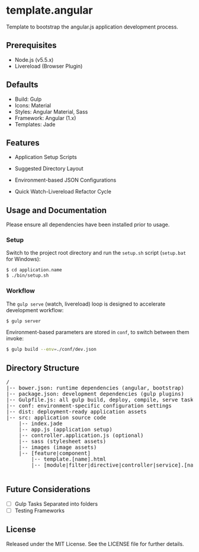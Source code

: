 template.angular
=================

Template to bootstrap the angular.js application development process.

Prerequisites
-------------
* Node.js (v5.5.x)
* Livereload (Browser Plugin)

Defaults
--------
* Build: Gulp
* Icons: Material
* Styles: Angular Material, Sass
* Framework: Angular (1.x)
* Templates: Jade

Features
--------
* Application Setup Scripts
* Suggested Directory Layout
* Environment-based JSON Configurations

* Quick Watch-Livereload Refactor Cycle

Usage and Documentation
-----------------------
Please ensure all dependencies have been installed prior to usage.

### Setup

Switch to the project root directory and run the `setup.sh` script (`setup.bat` for Windows):
```bash
$ cd application.name
$ ./bin/setup.sh
```

### Workflow
The `gulp serve` (watch, livereload) loop is designed to accelerate development workflow:
```bash
$ gulp server
```

Environment-based parameters are stored in `conf`, to switch between them invoke:
```bash
$ gulp build --env=./conf/dev.json
```

Directory Structure
-------------------
<pre>
/
|-- bower.json: runtime dependencies (angular, bootstrap)
|-- package.json: development dependencies (gulp plugins)
|-- Gulpfile.js: all gulp build, deploy, compile, serve tasks
|-- conf: environment-specific configuration settings
|-- dist: deployment-ready application assets
|-- src: application source code
    |-- index.jade
    |-- app.js (application setup)
    |-- controller.application.js (optional)
    |-- sass (stylesheet assets)
    |-- images (image assets)
    |-- [feature|component]
        |-- template.[name].html
        |-- [module|filter|directive|controller|service].[name].js

</pre>

Future Considerations
---------------------
* [ ] Gulp Tasks Separated into folders
* [ ] Testing Frameworks

License
-------
Released under the MIT License.  See the LICENSE file for further details.
